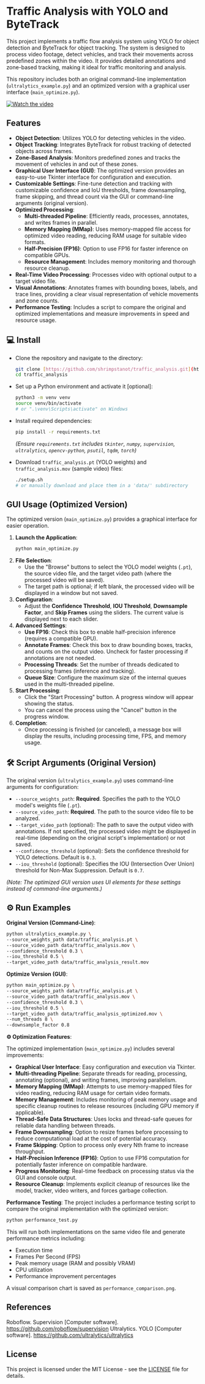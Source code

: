 # Traffic Analysis with YOLO and ByteTrack

This project implements a traffic flow analysis system using YOLO for object detection and ByteTrack for object tracking.
The system is designed to process video footage, detect vehicles, and track their movements across predefined zones within the video.
It provides detailed annotations and zone-based tracking, making it ideal for traffic monitoring and analysis.

This repository includes both an original command-line implementation (`ultralytics_example.py`) and an optimized version with a graphical user interface (`main_optimize.py`).

[![Watch the video](https://github.com/roboflow/supervision/assets/26109316/c9436828-9fbf-4c25-ae8c-60e9c81b3900)](https://github.com/roboflow/supervision/assets/26109316/c9436828-9fbf-4c25-ae8c-60e9c81b3900)

## Features

-   **Object Detection**: Utilizes YOLO for detecting vehicles in the video.
-   **Object Tracking**: Integrates ByteTrack for robust tracking of detected objects across frames.
-   **Zone-Based Analysis**: Monitors predefined zones and tracks the movement of vehicles in and out of these zones.
-   **Graphical User Interface (GUI)**: The optimized version provides an easy-to-use Tkinter interface for configuration and execution.
-   **Customizable Settings**: Fine-tune detection and tracking with customizable confidence and IoU thresholds, frame downsampling, frame skipping, and thread count via the GUI or command-line arguments (original version).
-   **Optimized Processing**:
    -   **Multi-threaded Pipeline**: Efficiently reads, processes, annotates, and writes frames in parallel.
    -   **Memory Mapping (MMap)**: Uses memory-mapped file access for optimized video reading, reducing RAM usage for suitable video formats.
    -   **Half-Precision (FP16)**: Option to use FP16 for faster inference on compatible GPUs.
    -   **Resource Management**: Includes memory monitoring and thorough resource cleanup.
-   **Real-Time Video Processing**: Processes video with optional output to a target video file.
-   **Visual Annotations**: Annotates frames with bounding boxes, labels, and trace lines, providing a clear visual representation of vehicle movements and zone counts.
-   **Performance Testing**: Includes a script to compare the original and optimized implementations and measure improvements in speed and resource usage.

## 💻 Install

-   Clone the repository and navigate to the directory:
    ```bash
    git clone [https://github.com/shrimpstanot/traffic_analysis.git](https://github.com/shrimpstanot/traffic_analysis.git)
    cd traffic_analysis
    ```

-   Set up a Python environment and activate it [optional]:
    ```bash
    python3 -m venv venv
    source venv/bin/activate
    # or ".\venv\Scripts\activate" on Windows
    ```

-   Install required dependencies:
    ```bash
    pip install -r requirements.txt
    ```
    *(Ensure `requirements.txt` includes `tkinter`, `numpy`, `supervision`, `ultralytics`, `opencv-python`, `psutil`, `tqdm`, `torch`)*

-   Download `traffic_analysis.pt` (YOLO weights) and `traffic_analysis.mov` (sample video) files:
    ```bash
    ./setup.sh
    # or manually download and place them in a 'data/' subdirectory
    ```

##  GUI Usage (Optimized Version)

The optimized version (`main_optimize.py`) provides a graphical interface for easier operation.

1.  **Launch the Application**:
    ```bash
    python main_optimize.py
    ```
2.  **File Selection**:
    -   Use the "Browse" buttons to select the YOLO model weights (`.pt`), the source video file, and the target video path (where the processed video will be saved).
    -   The target path is optional; if left blank, the processed video will be displayed in a window but not saved.
3.  **Configuration**:
    -   Adjust the **Confidence Threshold**, **IOU Threshold**, **Downsample Factor**, and **Skip Frames** using the sliders. The current value is displayed next to each slider.
4.  **Advanced Settings**:
    -   **Use FP16**: Check this box to enable half-precision inference (requires a compatible GPU).
    -   **Annotate Frames**: Check this box to draw bounding boxes, tracks, and counts on the output video. Uncheck for faster processing if annotations are not needed.
    -   **Processing Threads**: Set the number of threads dedicated to processing frames (inference and tracking).
    -   **Queue Size**: Configure the maximum size of the internal queues used in the multi-threaded pipeline.
5.  **Start Processing**:
    -   Click the "Start Processing" button. A progress window will appear showing the status.
    -   You can cancel the process using the "Cancel" button in the progress window.
6.  **Completion**:
    -   Once processing is finished (or canceled), a message box will display the results, including processing time, FPS, and memory usage.

## 🛠️ Script Arguments (Original Version)

The original version (`ultralytics_example.py`) uses command-line arguments for configuration:

-   `--source_weights_path`: **Required**. Specifies the path to the YOLO model's weights file (`.pt`).
-   `--source_video_path`: **Required**. The path to the source video file to be analyzed.
-   `--target_video_path` (optional): The path to save the output video with annotations. If not specified, the processed video might be displayed in real-time (depending on the original script's implementation) or not saved.
-   `--confidence_threshold` (optional): Sets the confidence threshold for YOLO detections. Default is `0.3`.
-   `--iou_threshold` (optional): Specifies the IOU (Intersection Over Union) threshold for Non-Max Suppression. Default is `0.7`.

*(Note: The optimized GUI version uses UI elements for these settings instead of command-line arguments.)*

## ⚙️ Run Examples

**Original Version (Command-Line)**:

```bash
python ultralytics_example.py \
--source_weights_path data/traffic_analysis.pt \
--source_video_path data/traffic_analysis.mov \
--confidence_threshold 0.3 \
--iou_threshold 0.5 \
--target_video_path data/traffic_analysis_result.mov
```

**Optimize Version (GUI)**:
```bash
python main_optimize.py \
--source_weights_path data/traffic_analysis.pt \
--source_video_path data/traffic_analysis.mov \
--confidence_threshold 0.3 \
--iou_threshold 0.5 \
--target_video_path data/traffic_analysis_optimized.mov \
--num_threads 8 \
--downsample_factor 0.8
```

**⚙️ Optimization Features**:

The optimized implementation (`main_optimize.py`) includes several improvements:

- **Graphical User Interface**: Easy configuration and execution via Tkinter.
- **Multi-threading Pipeline**: Separate threads for reading, processing, annotating (optional), and writing frames, improving parallelism.
- **Memory Mapping (MMap)**: Attempts to use memory-mapped files for video reading, reducing RAM usage for certain video formats.
- **Memory Management**: Includes monitoring of peak memory usage and specific cleanup routines to release resources (including GPU memory if applicable).
- **Thread-Safe Data Structures**: Uses locks and thread-safe queues for reliable data handling between threads.
- **Frame Downsampling**: Option to resize frames before processing to reduce computational load at the cost of potential accuracy.
- **Frame Skipping**: Option to process only every Nth frame to increase throughput.
- **Half-Precision Inference (FP16)**: Option to use FP16 computation for potentially faster inference on compatible hardware.
- **Progress Monitoring**: Real-time feedback on processing status via the GUI and console output.
- **Resource Cleanup**: Implements explicit cleanup of resources like the model, tracker, video writers, and forces garbage collection.

**Performance Testing**:
The project includes a performance testing script to compare the original implementation with the optimized version:
```bash
python performance_test.py 
```

This will run both implementations on the same video file and generate performance metrics including:

- Execution time
- Frames Per Second (FPS)
- Peak memory usage (RAM and possibly VRAM)
- CPU utilization
- Performance improvement percentages

A visual comparison chart is saved as `performance_comparison.png`.

## References

Roboflow. Supervision [Computer software]. https://github.com/roboflow/supervision
Ultralytics. YOLO [Computer software]. https://github.com/ultralytics/ultralytics

## License

This project is licensed under the MIT License - see the [LICENSE](LICENSE) file for details.

